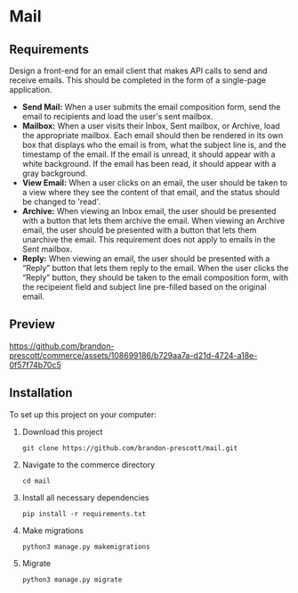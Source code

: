 # Mail

## Requirements

Design a front-end for an email client that makes API calls to send and receive emails. This should be completed in the form of a single-page application.

* **Send Mail:** When a user submits the email composition form, send the email to recipients and load the user's sent mailbox.
* **Mailbox:** When a user visits their Inbox, Sent mailbox, or Archive, load the appropriate mailbox. Each email should then be rendered in its own box that displays who the email is from, what the subject line is, and the timestamp of the email. If the email is unread, it should appear with a white background. If the email has been read, it should appear with a gray background.
* **View Email:** When a user clicks on an email, the user should be taken to a view where they see the content of that email, and the status should be changed to 'read'. 
* **Archive:** When viewing an Inbox email, the user should be presented with a button that lets them archive the email. When viewing an Archive email, the user should be presented with a button that lets them unarchive the email. This requirement does not apply to emails in the Sent mailbox.
* **Reply:** When viewing an email, the user should be presented with a “Reply” button that lets them reply to the email. When the user clicks the “Reply” button, they should be taken to the email composition form, with the recipeient field and subject line pre-filled based on the original email.
   
## Preview

https://github.com/brandon-prescott/commerce/assets/108699186/b729aa7a-d21d-4724-a18e-0f57f74b70c5

## Installation

To set up this project on your computer:
1. Download this project
    ```
    git clone https://github.com/brandon-prescott/mail.git
    ```
2. Navigate to the commerce directory
    ```
    cd mail
    ```
3. Install all necessary dependencies
    ```
    pip install -r requirements.txt
    ```
4. Make migrations
    ```
    python3 manage.py makemigrations
    ```
5. Migrate
    ```
    python3 manage.py migrate
    ```

